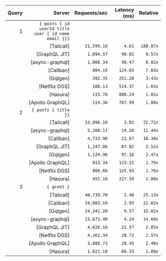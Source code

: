 <!-- PERFORMANCE_RESULTS_START -->

| Query | Server | Requests/sec | Latency (ms) | Relative |
|-------:|--------:|--------------:|--------------:|---------:|
| 1 | `{ posts { id userId title user { id name email }}}` |
|| [Tailcall] | `21,599.10` | `4.61` | `188.87x` |
|| [GraphQL JIT] | `1,094.57` | `90.81` | `9.57x` |
|| [async-graphql] | `1,008.34` | `98.47` | `8.82x` |
|| [Caliban] | `804.19` | `124.03` | `7.03x` |
|| [Gqlgen] | `392.35` | `251.20` | `3.43x` |
|| [Netflix DGS] | `188.13` | `514.37` | `1.65x` |
|| [Hasura] | `115.76` | `808.24` | `1.01x` |
|| [Apollo GraphQL] | `114.36` | `787.99` | `1.00x` |
| 2 | `{ posts { title }}` |
|| [Tailcall] | `33,096.10` | `3.02` | `72.72x` |
|| [async-graphql] | `5,208.11` | `19.26` | `11.44x` |
|| [Caliban] | `4,723.96` | `21.67` | `10.38x` |
|| [GraphQL JIT] | `1,147.06` | `87.02` | `2.52x` |
|| [Gqlgen] | `1,124.96` | `97.16` | `2.47x` |
|| [Apollo GraphQL] | `813.34` | `123.21` | `1.79x` |
|| [Netflix DGS] | `800.66` | `125.95` | `1.76x` |
|| [Hasura] | `455.10` | `227.59` | `1.00x` |
| 3 | `{ greet }` |
|| [Tailcall] | `40,739.70` | `2.46` | `25.13x` |
|| [Caliban] | `34,083.10` | `2.95` | `21.02x` |
|| [Gqlgen] | `24,341.20` | `9.57` | `15.02x` |
|| [async-graphql] | `23,673.40` | `4.24` | `14.60x` |
|| [GraphQL JIT] | `4,626.18` | `21.57` | `2.85x` |
|| [Netflix DGS] | `4,162.34` | `28.72` | `2.57x` |
|| [Apollo GraphQL] | `3,888.73` | `28.45` | `2.40x` |
|| [Hasura] | `1,621.10` | `66.33` | `1.00x` |

<!-- PERFORMANCE_RESULTS_END -->
